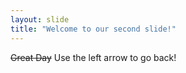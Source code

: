 ```yaml
---
layout: slide
title: "Welcome to our second slide!"
---
```

~~Great Day~~
Use the left arrow to go back!
